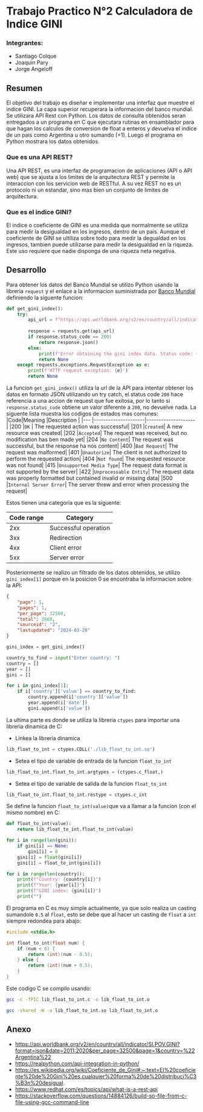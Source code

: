 # Trabajo Practico N°2 Calculadora de Indice GINI

### Integrantes:

* Santiago Colque
* Joaquin Pary
* Jorge Angeloff

## Resumen
El objetivo del trabajo es diseñar e implementar una interfaz que muestre el indice GINI. La capa superior recuperara la informacion del banco mundial. Se utilizara API Rest con Python. Los datos de consulta obtenidos seran entregados a un programa en C que ejecutara rutinas en ensamblador para que hagan los calculos de conversion de float a enteros y devuelva el indice de un pais como Argentina u otro sumando (+1). Luego el programa en Python mostrara los datos obtenidos.   

### Que es una API REST?
Una API REST, es una interfaz de programacion de aplicaciones (API o API web) que se ajusta a los limites de la arquitectura REST y permite la interaccion con los servicion web de RESTful.
A su vez REST no es un protocolo ni un estandar, sino mas bien un conjunto de limites de arquitectura.

### Que es el indice GINI?
El indice o coeficiente de GINI es una medida que normalmente se utiliza para medir la desigualdad en los ingresos, dentro de un pais.
Aunque el coeficiente de GINI se ultiliza sobre todo para medir la degualdad en los ingresos, tambien puede utilizarse para medir la desigualdad en la riqueza. Este uso requiere que nadie disponga de una riqueza neta negativa.
## Desarrollo

Para obtener los datos del Banco Mundial se utilizo Python usando la libreria `request` y el enlace a la informacion suministrada por [Banco Mundial](https://api.worldbank.org/v2/en/country/all/indicator/SI.POV.GINI?format=json&date=2011:2020&per_page=32500&page=1&country=%22Argentina%22) definiendo la siguente funcion:

```python
def get_gini_index():
    try:
        api_url = f"https://api.worldbank.org/v2/en/country/all/indicator/SI.POV.GINI?format=json&date=2011:2023&per_page=32500&page=1"
    
        response = requests.get(api_url)
        if response.status_code == 200:
            return response.json()
        else:
            print(f'Error obtaining the gini index data. Status code: {response.status_code}')
            return None
    except requests.exceptions.RequestException as e:
        print(f'HTTP request exception: {e}')
        return None
```

La funcion `get_gini_index()` utiliza la url de la API para intentar obtener los datos en formato JSON utilizando un try catch, el status code `200` hace referencia a una accion de request que fue exitosa, por lo tanto si `response.status_code` obtiene un valor diferente a `200`, no devuelve nada.
La siguente lista muestra los codigos de estados mas comunes:
|Code|Meaning              |Description         |
|--- |---------------------|--------------------|
|200 |`OK`    | The requested action was successful|
|201 |`Created`| A new resource was created|
|202 |`Accepted`| The request was received, but no modification has ben made yet|
|204 |`No Content`| The request was successful, but the response ha nos content|
|400 |`Bad Request`| The request was malformed|
|401 |`Unautorize`| The client is not authorized to perform the requested action|
|404 |`Not found`| The requested resource was not found|
|415 |`Unsupported Media Type`| The request data format is not supported by the server|
|422 |`Unprocessable Entity`| The request data was properly formatted but contained invalid or missing data|
|500 |`Internal Server Error`| The server threw and error when processing the request|

Estos tienen una categoria que es la siguente:

|Code range| Category |
|----------|----------|
|2xx|Successful operation|
|3xx|Redirection|
|4xx|Client error|
|5xx|Server error|

Posteriormente se realizo un filtrado de los datos obtenidos, se utilizo `gini_index[1]` porque en la posicion 0 se encontraba la informacion sobre la API:
```json
{
    "page": 1,
    "pages": 1,
    "per_page": 32500,
    "total": 2660,
    "sourceid": "2",
    "lastupdated": "2024-03-28"
}
```
```python
gini_index = get_gini_index()

country_to_find = input("Enter country: ")
country = []
year = []
gini = []

for i in gini_index[1]:
    if i['country']['value'] == country_to_find:
        country.append(i['country']['value'])
        year.append(i['date'])
        gini.append(i['value'])
```

La ultima parte es donde se utiliza la libreria `ctypes` para importar una libreria dinamica de C:
* Linkea la libreria dinamica
```python
lib_float_to_int = ctypes.CDLL('./lib_float_to_int.so')
```
* Setea el tipo de variable de entrada de la funcion `float_to_int`
```python
lib_float_to_int.float_to_int.argtypes = (ctypes.c_float,)
```
* Setea el tipo de variable de salida de la funcion `float_to_int`
```python
lib_float_to_int.float_to_int.restype = ctypes.c_int
```
Se define la funcion `float_to_int(value)`que va a llamar a la funcion (con el mismo nombre) en C:
```python
def float_to_int(value):
    return lib_float_to_int.float_to_int(value)

for i in range(len(gini)):
    if gini[i] == None:
        gini[i] = 0
    gini[i] = float(gini[i])
    gini[i] = float_to_int(gini[i])

for i in range(len(country)):
    print(f"Country: {country[i]}")
    print(f"Year: {year[i]}") 
    print(f"GINI index: {gini[i]}")  
    print("")
```

El programa en C es muy simple actualmente, ya que solo realiza un casting sumandole `0.5` al `float`, esto se debe que al hacer un casting de `float` a `int` siempre redondea para abajo:
```C
#include <stdio.h>

int float_to_int(float num) {
    if (num < 0) {
        return (int)(num - 0.5);
    } else {
        return (int)(num + 0.5);
    }
}
```
Este codigo C se compilo usando:
```bash
gcc -c -fPIC lib_float_to_int.c -o lib_float_to_int.o
```
```bash
gcc -shared -W -o lib_float_to_int.so lib_float_to_int.o
```
## Anexo
* https://api.worldbank.org/v2/en/country/all/indicator/SI.POV.GINI?format=json&date=2011:2020&per_page=32500&page=1&country=%22Argentina%22
* https://realpython.com/api-integration-in-python/
* https://es.wikipedia.org/wiki/Coeficiente_de_Gini#:~:text=El%20coeficiente%20de%20Gini%20es,cualquier%20forma%20de%20distribuci%C3%B3n%20desigual.
* https://www.redhat.com/es/topics/api/what-is-a-rest-api
* https://stackoverflow.com/questions/14884126/build-so-file-from-c-file-using-gcc-command-line